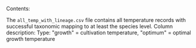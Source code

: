 Contents:

The `all_temp_with_lineage.csv` file contains all temperature records with successful taxonomic mapping to at least the species level. 
Column description:
Type: "growth" = cultivation temperature, "optimum" = optimal growth temperature